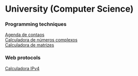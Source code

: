 
# University (Computer Science)

### Programming techniques

[Agenda de contaos](https://github.com/danilloism/AgendaContatos)<br>
[Calculadora de números complexos](https://github.com/danilloism/calcNumerosComplexos)<br>
[Calculadora de matrizes](https://github.com/danilloism/calculadoraMatrizes)<br>

### Web protocols

[Calculadora IPv4](https://github.com/danilloism/calculadoraIPv4)
